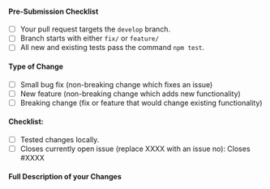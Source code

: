 #### Pre-Submission Checklist
- [ ] Your pull request targets the `develop` branch.
- [ ] Branch starts with either `fix/` or `feature/`
- [ ] All new and existing tests pass the command `npm test`.

#### Type of Change
- [ ] Small bug fix (non-breaking change which fixes an issue)
- [ ] New feature (non-breaking change which adds new functionality)
- [ ] Breaking change (fix or feature that would change existing functionality)

#### Checklist:
- [ ] Tested changes locally.
- [ ] Closes currently open issue (replace XXXX with an issue no): Closes #XXXX

#### Full Description of your Changes